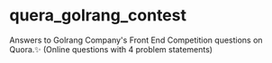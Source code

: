 # quera_golrang_contest
Answers to Golrang Company's Front End Competition questions on Quora.✨
(Online questions with 4 problem statements)
